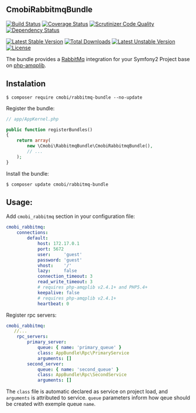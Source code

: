 ## CmobiRabbitmqBundle ##

[![Build Status](https://travis-ci.org/contamobi/CmobiRabbitmqBundle.svg?branch=master)](http://travis-ci.org/contamobi/CmobiRabbitmqBundle)
[![Coverage Status](https://coveralls.io/repos/contamobi/CmobiRabbitmqBundle/badge.png?branch=master)](https://coveralls.io/r/contamobi/CmobiRabbitmqBundle?branch=master)
[![Scrutinizer Code Quality](https://scrutinizer-ci.com/g/contamobi/CmobiRabbitmqBundle/badges/quality-score.png?b=master)](https://scrutinizer-ci.com/g/contamobi/CmobiRabbitmqBundle/?branch=master)
[![Dependency Status](http://www.versioneye.com/php/contamobi:rabbitmq-bundle/badge.svg)](http://www.versioneye.com/php/contamobi:rabbitmq-bundle)


[![Latest Stable Version](https://poser.pugx.org/cmobi/rabbitmq-bundle/v/stable)](https://packagist.org/packages/cmobi/rabbitmq-bundle) 
[![Total Downloads](https://poser.pugx.org/cmobi/rabbitmq-bundle/downloads)](https://packagist.org/packages/cmobi/rabbitmq-bundle) 
[![Latest Unstable Version](https://poser.pugx.org/cmobi/rabbitmq-bundle/v/unstable)](https://packagist.org/packages/cmobi/rabbitmq-bundle) 
[![License](https://poser.pugx.org/cmobi/rabbitmq-bundle/license)](https://packagist.org/packages/cmobi/rabbitmq-bundle)

The bundle provides a [RabbitMq](http://rabbitmq.com/) integration for your Symfony2 Project base on [php-amqplib](https://github.com/php-amqplib/php-amqplib).

## Instalation ##

```
$ composer require cmobi/rabbitmq-bundle --no-update
```

Register the bundle:

``` php
// app/AppKernel.php

public function registerBundles()
{
    return array(
        new \Cmobi\RabbitmqBundle\CmobiRabbitmqBundle(),
        // ...
    );
}
```

Install the bundle:

```
$ composer update cmobi/rabbitmq-bundle
```

## Usage: ##

Add `cmobi_rabbitmq` section in your configuration file:

```yaml
cmobi_rabbitmq:
    connections:
        default:
            host: 172.17.0.1
            port: 5672
            user:     'guest'
            password: 'guest'
            vhost:    '/'
            lazy:     false
            connection_timeout: 3
            read_write_timeout: 3
            # requires php-amqplib v2.4.1+ and PHP5.4+
            keepalive: false
            # requires php-amqplib v2.4.1+
            heartbeat: 0
```

Register rpc servers:

```yaml
cmobi_rabbitmq:
   //...
    rpc_servers:
        primary_server:
            queue: { name: 'primary_queue' }
            class: AppBundle\Rpc\PrimaryService
            arguments: []
        second_server:
            queue: { name: 'second_queue' }
            class: AppBundle\Rpc\SecondService
            arguments: []
```

The `class` file is automatic declared as service on project load, and `arguments` is attributed to service. `queue` parameters inform how qeue should be created with exemple queue `name`.


